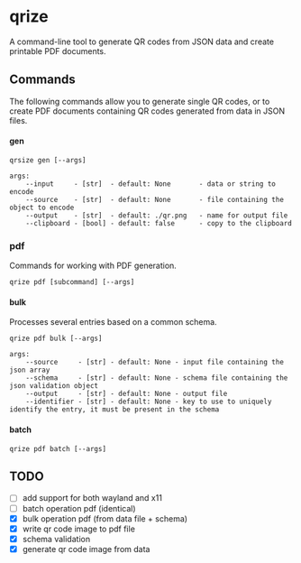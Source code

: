 # qrize
A command-line tool to generate QR codes from JSON data and create printable PDF documents.

## Commands

The following commands allow you to generate single QR codes, or to create PDF documents containing QR codes generated from data in JSON files.

#### gen 
```
qrsize gen [--args]

args:
    --input     - [str]  - default: None       - data or string to encode 
    --source    - [str]  - default: None       - file containing the object to encode
    --output    - [str]  - default: ./qr.png   - name for output file
    --clipboard - [bool] - default: false      - copy to the clipboard
```

### pdf

Commands for working with PDF generation.
```
qrize pdf [subcommand] [--args]

```

#### bulk
Processes several entries based on a common schema.
```
qrize pdf bulk [--args]

args:
    --source     - [str] - default: None - input file containing the json array
    --schema     - [str] - default: None - schema file containing the json validation object
    --output     - [str] - default: None - output file
    --identifier - [str] - default: None - key to use to uniquely identify the entry, it must be present in the schema
```

#### batch
```
qrize pdf batch [--args]
```

## TODO
- [ ] add support for both wayland and x11
- [ ] batch operation pdf (identical)
- [x] bulk operation pdf (from data file + schema)
- [x] write qr code image to pdf file
- [x] schema validation
- [x] generate qr code image from data
